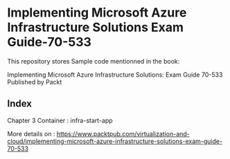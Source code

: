# Implementing Microsoft Azure Infrastructure Solutions Exam Guide-70-533 
This repository stores Sample code mentionned in the book:

Implementing Microsoft Azure Infrastructure Solutions: Exam Guide 70-533 Published by Packt

## Index 
Chapter 3 Container : infra-start-app 

More details on : 
https://www.packtpub.com/virtualization-and-cloud/implementing-microsoft-azure-infrastructure-solutions-exam-guide-70-533
